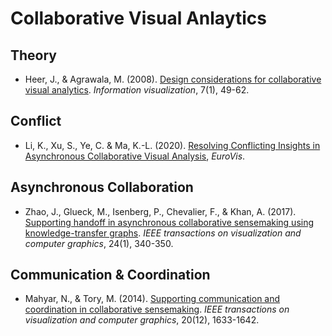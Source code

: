 # Collaborative Visual Anlaytics

## Theory
- Heer, J., & Agrawala, M. (2008). [Design considerations for collaborative visual analytics](http://citeseerx.ist.psu.edu/viewdoc/download?doi=10.1.1.926.3150&rep=rep1&type=pdf). *Information visualization*, 7(1), 49-62.


## Conflict
- Li, K., Xu, S., Ye, C. & Ma, K.-L. (2020). [Resolving Conflicting Insights in Asynchronous
Collaborative Visual Analysis](https://diglib.eg.org/bitstream/handle/10.1111/cgf13997/v39i3pp497-509.pdf), *EuroVis*.

## Asynchronous Collaboration
- Zhao, J., Glueck, M., Isenberg, P., Chevalier, F., & Khan, A. (2017). [Supporting handoff in asynchronous collaborative sensemaking using knowledge-transfer graphs]("https://www.jeffjianzhao.com/papers/ktgraph.pdf"). *IEEE transactions on visualization and computer graphics*, 24(1), 340-350.

## Communication & Coordination
- Mahyar, N., & Tory, M. (2014). [Supporting communication and coordination in collaborative sensemaking]("https://groups.cs.umass.edu/wp-content/uploads/sites/8/2018/08/Mahyar_VAST14.pdf"). *IEEE transactions on visualization and computer graphics*, 20(12), 1633-1642.
